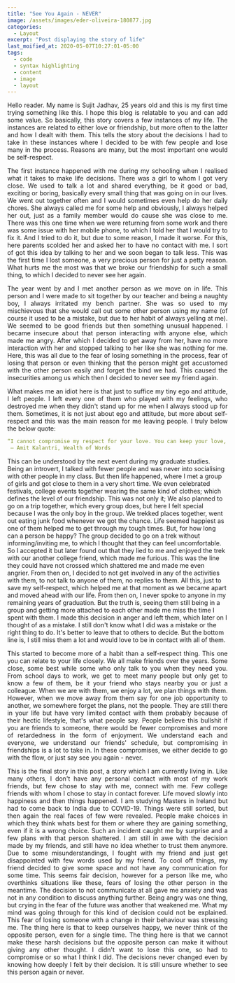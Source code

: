 ```yaml
---
title: "See You Again - NEVER"
image: /assets/images/eder-oliveira-180877.jpg
categories:
  - Layout
excerpt: "Post displaying the story of life"
last_moified_at: 2020-05-07T10:27:01-05:00
tags: 
  - code
  - syntax highlighting
  - content
  - image
  - layout
---
```


<p style="text-align: justify;">
  Hello reader. My name is Sujit Jadhav, 25 years old and this is my first time trying something like this. I hope this blog is relatable to you and can add some value. So basically, this story covers a few instances of my life. The instances are related to either love or friendship, but more often to the latter and how I dealt with them. This tells the story about the decisions I had to take in these instances where I decided to be with few people and lose many in the process. Reasons are many, but the most important one would be self-respect.
 </p>

<p style="text-align: justify;">
  The first instance happened with me during my schooling when I realised what it takes to make life decisions. There was a girl to whom I got very close. We used to talk a lot and shared everything, be it good or bad, exciting or boring, basically every small thing that was going on in our lives. We went out together often and I would sometimes even help do her daily chores. She always called me for some help and obviously, I always helped her out, just as a family member would do cause she was close to me. There was this one time when we were returning from some work and there was some issue with her mobile phone, to which I told her that I would try to fix it. And I tried to do it, but due to some reason, I made it worse. For this, here parents scolded her and asked her to have no contact with me. I sort of got this idea by talking to her and we soon began to talk less. This was the first time I lost someone, a very precious person for just a petty reason. What hurts me the most was that we broke our friendship for such a small thing, to which I decided to never see her again.
</p>

<p style="text-align: justify;">
  The year went by and I met another person as we move on in life. This person and I were made to sit together by our teacher and being a naughty boy, I always irritated my bench partner. She was so used to my mischievous that she would call out some other person using my name (of course it used to be a mistake, but due to her habit of always yelling at me). We seemed to be good friends but then something unusual happened. I became insecure about that person interacting with anyone else, which made me angry. After which I decided to get away from her, have no more interaction with her and stopped talking to her like she was nothing for me. Here, this was all due to the fear of losing something in the process, fear of losing that person or even thinking that the person might get accustomed with the other person easily and forget the bind we had. This caused the insecurities among us which then I decided to never see my friend again.
</p>

<p style="text-align: justify;">
  What makes me an idiot here is that just to suffice my tiny ego and attitude, I left people. I left every one of them who played with my feelings, who destroyed me when they didn't stand up for me when I always stood up for them. Sometimes, it is not just about ego and attitude, but more about self-respect and this was the main reason for me leaving people. I truly below the below quote:

  
```yaml
“I cannot compromise my respect for your love. You can keep your love, I will keep my respect.”
 ― Amit Kalantri, Wealth of Words
```

  This can be understood by the next event during my graduate studies. Being an introvert, I talked with fewer people and was never into socialising with other people in my class. But then life happened, where I met a group of girls and got close to them in a very short time. We even celebrated festivals, college events together wearing the same kind of clothes; which defines the level of our friendship. This was not only it; We also planned to go on a trip together, which every group does, but here I felt special because I was the only boy in the group. We trekked places together, went out eating junk food whenever we got the chance. Life seemed happiest as one of them helped me to get through my tough times. But, for how long can a person be happy? The group decided to go on a trek without informing/inviting me, to which I thought that they can feel uncomfortable. So I accepted it but later found out that they lied to me and enjoyed the trek with our another college friend, which made me furious. This was the line they could have not crossed which shattered me and made me even angrier. From then on, I decided to not get involved in any of the activities with them, to not talk to anyone of them, no replies to them. All this, just to save my self-respect, which helped me at that moment as we became apart and moved ahead with our life. From then on, I never spoke to anyone in my remaining years of graduation. But the truth is, seeing them still being in a group and getting more attached to each other made me miss the time I spent with them. I made this decision in anger and left them, which later on I thought of as a mistake. I still don't know what I did was a mistake or the right thing to do. It's better to leave that to others to decide. But the bottom line is, I still miss them a lot and would love to be in contact with all of them.
</p>

<p style="text-align: justify;">
  This started to become more of a habit than a self-respect thing. This one you can relate to your life closely. We all make friends over the years. Some close, some best while some who only talk to you when they need you. From school days to work, we get to meet many people but only get to know a few of them, be it your friend who stays nearby you or just a colleague. When we are with them, we enjoy a lot, we plan things with them. However, when we move away from them say for one job opportunity to another, we somewhere forget the plans, not the people. They are still there in your life but have very limited contact with them probably because of their hectic lifestyle, that's what people say. People believe this bullshit if you are friends to someone, there would be fewer compromises and more of retardedness in the form of enjoyment. We understand each and everyone, we understand our friends' schedule, but compromising in friendships is a lot to take in. In these compromises, we either decide to go with the flow, or just say see you again - never.
</p>

<p style="text-align: justify;">
  This is the final story in this post, a story which I am currently living in. Like many others, I don't have any personal contact with most of my work friends, but few chose to stay with me, connect with me. Few college friends with whom I chose to stay in contact forever. Life moved slowly into happiness and then things happened. I am studying Masters in Ireland but had to come back to India due to COVID-19. Things were still sorted, but then again the real faces of few were revealed. People make choices in which they think whats best for them or where they are gaining something, even if it is a wrong choice. Such an incident caught me by surprise and a few plans with that person shattered. I am still in awe with the decision made by my friends, and still have no idea whether to trust them anymore. Due to some misunderstandings, I fought with my friend and just get disappointed with few words used by my friend. To cool off things, my friend decided to give some space and not have any communication for some time. This seems fair decision, however for a person like me, who overthinks situations like these, fears of losing the other person in the meantime. The decision to not communicate at all gave me anxiety and was not in any condition to discuss anything further. Being angry was one thing, but crying in the fear of the future was another that weakened me. What my mind was going through for this kind of decision could not be explained. This fear of losing someone with a change in their behaviour was stressing me. The thing here is that to keep ourselves happy, we never think of the opposite person, even for a single time. The thing here is that we cannot make these harsh decisions but the opposite person can make it without giving any other thought. I didn't want to lose this one, so had to compromise or so what I think I did. The decisions never changed even by knowing how deeply I felt by their decision. It is still unsure whether to see this person again or never.
</p>